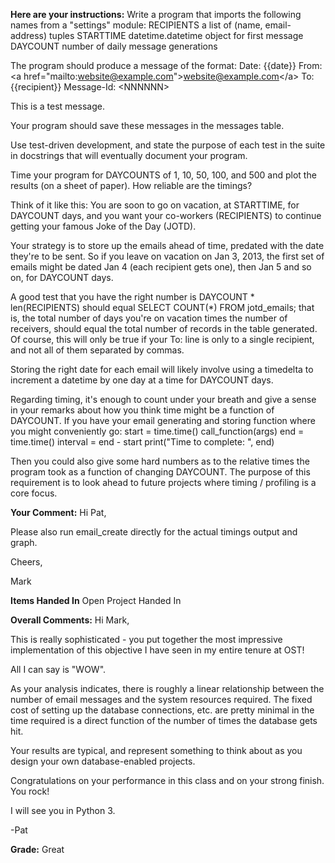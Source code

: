 ﻿**Here are your instructions:**
Write a program that imports the following names from a "settings" module:
RECIPIENTS   a list of (name, email-address) tuples
STARTTIME    datetime.datetime object for first message
DAYCOUNT    number of daily message generations

The program should produce a message of the format:
Date: {{date}}
From: &lt;a href="mailto:website@example.com"&gt;website@example.com&lt;/a&gt;
To: {{recipient}}
Message-Id: &lt;NNNNNN&gt;

This is a test message.

Your program should save these messages in the messages table.

Use test-driven development, and state the purpose of each test in the suite in docstrings that will eventually document your program.

Time your program for DAYCOUNTS of 1, 10, 50, 100, and 500 and plot the results (on a sheet of paper). How reliable are the timings?

Think of it like this: You are soon to go on vacation, at STARTTIME, for DAYCOUNT days, and you want your co-workers (RECIPIENTS) to continue getting your famous Joke of the Day (JOTD).

Your strategy is to store up the emails ahead of time, predated with the date they're to be sent. So if you leave on vacation on Jan 3, 2013, the first set of emails might be dated Jan 4 (each recipient gets one), then Jan 5 and so on, for DAYCOUNT days.

A good test that you have the right number is DAYCOUNT * len(RECIPIENTS) should equal SELECT COUNT(*) FROM jotd_emails; that is, the total number of days you're on vacation times the number of receivers, should equal the total number of records in the table generated. Of course, this will only be true if your To: line is only to a single recipient, and not all of them separated by commas.

Storing the right date for each email will likely involve using a timedelta to increment a datetime by one day at a time for DAYCOUNT days.

Regarding timing, it's enough to count under your breath and give a sense in your remarks about how you think time might be a function of DAYCOUNT. If you have your email generating and storing function where you might conveniently go:
    start = time.time()
    call_function(args)
    end = time.time()
    interval = end - start
    print("Time to complete: ", end)

Then you could also give some hard numbers as to the relative times the program took as a function of changing DAYCOUNT. The purpose of this requirement is to look ahead to future projects where timing / profiling is a core focus.

**Your Comment:**
Hi Pat,

Please also run email_create directly for the actual timings output and graph.

Cheers,

Mark

**Items Handed In**
Open Project Handed In

**Overall Comments:**
Hi Mark,

This is really sophisticated - you put together the most impressive implementation of this objective I have seen in my entire tenure at OST!

All I can say is "WOW".

As your analysis indicates, there is roughly a linear relationship between the number of email messages and the system resources required. The fixed cost of setting up the database connections, etc. are pretty minimal in the time required is a direct function of the number of times the database gets hit.

Your results are typical, and represent something to think about as you design your own database-enabled projects.

Congratulations on your performance in this class and on your strong finish. You rock!

I will see you in Python 3.

-Pat

**Grade:**
Great
